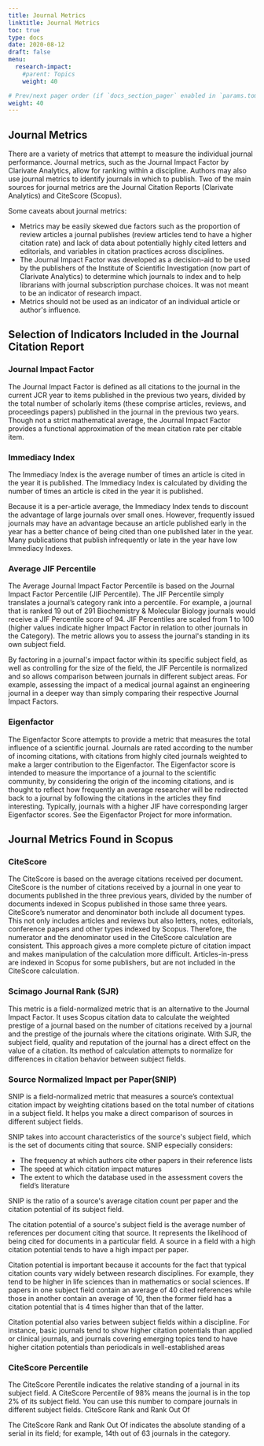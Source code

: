 ```yaml
---
title: Journal Metrics
linktitle: Journal Metrics
toc: true
type: docs
date: 2020-08-12
draft: false
menu:
  research-impact:
    #parent: Topics
    weight: 40

# Prev/next pager order (if `docs_section_pager` enabled in `params.toml`)
weight: 40
---
```


## Journal Metrics



There are a variety of metrics that attempt to measure the individual journal performance. Journal metrics, such as the Journal Impact Factor by Clarivate Analytics, allow for ranking within a discipline. Authors may also use journal metrics to identify journals in which to publish. Two of the main sources for journal metrics are the Journal Citation Reports (Clarivate Analytics) and CiteScore (Scopus).

Some caveats about journal metrics:

* Metrics may be easily skewed due factors such as the proportion of review articles a journal publishes (review articles tend to have a higher citation rate) and lack of data about potentially highly cited letters and editorials, and variables in citation practices across disciplines.
* The Journal Impact Factor was developed as a decision-aid to be used by the publishers of the Institute of Scientific Investigation (now part of Clarivate Analytics) to determine which journals to index and to help librarians with journal subscription purchase choices.  It was not meant to be an indicator of research impact.
* Metrics should not be used as an indicator of an individual article or author's influence.

## Selection of Indicators Included in the Journal Citation Report
### Journal Impact Factor

The Journal Impact Factor is defined as all citations to the journal in the current JCR year to items published in the previous two years, divided by the total number of scholarly items (these comprise articles, reviews, and proceedings papers) published in the journal in the previous two years. Though not a strict mathematical average, the Journal Impact Factor provides a functional approximation of the mean citation rate per citable item.
### Immediacy Index

The Immediacy Index is the average number of times an article is cited in the year it is published. The Immediacy Index is calculated by dividing the number of times an article is cited in the year it is published.

Because it is a per-article average, the Immediacy Index tends to discount the advantage of large journals over small ones. However, frequently issued journals may have an advantage because an article published early in the year has a better chance of being cited than one published later in the year. Many publications that publish infrequently or late in the year have low Immediacy Indexes.
### Average JIF Percentile

The Average Journal Impact Factor Percentile is based on the Journal Impact Factor Percentile (JIF Percentile). The JIF Percentile simply translates a journal’s category rank into a percentile. For example, a journal that is ranked 19 out of 291 Biochemistry & Molecular Biology journals would receive a JIF Percentile score of 94. JIF Percentiles are scaled from 1 to 100 (higher values indicate higher Impact Factor in relation to other journals in the Category). The metric allows you to assess the journal's standing in its own subject field.

By factoring in a journal's impact factor within its specific subject field, as well as controlling for the size of the field, the JIF Percentile is normalized and so allows comparison between journals in different subject areas. For example, assessing the impact of a medical journal against an engineering journal in a deeper way than simply comparing their respective Journal Impact Factors.
### Eigenfactor

The Eigenfactor Score attempts to provide a metric that measures the total influence of a scientific journal. Journals are rated according to the number of incoming citations, with citations from highly cited journals weighted to make a larger contribution to the Eigenfactor. The Eigenfactor score is intended to measure the importance of a journal to the scientific community, by considering the origin of the incoming citations, and is thought to reflect how frequently an average researcher will be redirected back to a journal by following the citations in the articles they find interesting. Typically, journals with a higher JIF have corresponding larger Eigenfactor scores. See the Eigenfactor Project for more information.

## Journal Metrics Found in Scopus
### CiteScore

The CiteScore is based on the average citations received per document. CiteScore is the number of citations received by a journal in one year to documents published in the three previous years, divided by the number of documents indexed in Scopus published in those same three years. CiteScore’s numerator and denominator both include all document types. This not only includes articles and reviews but also letters, notes, editorials, conference papers and other types indexed by Scopus. Therefore, the numerator and the denominator used in the CiteScore calculation are consistent. This approach gives a more complete picture of citation impact and makes manipulation of the calculation more difficult. Articles-in-press are indexed in Scopus for some publishers, but are not included in the CiteScore calculation.
### Scimago Journal Rank (SJR)

This metric is a field-normalized metric that is an alternative to the Journal Impact Factor. It uses Scopus citation data to calculate the weighted prestige of a journal based on the number of citations received by a journal and the prestige of the journals where the citations originate.  With SJR, the subject field, quality and reputation of the journal has a direct effect on the value of a citation. Its method of calculation attempts to normalize for differences in citation behavior between subject fields. 
### Source Normalized Impact per Paper(SNIP)

SNIP is a field-normalized metric that measures a source’s contextual citation impact by weighting citations based on the total number of citations in a subject field. It helps you make a direct comparison of sources in different subject fields.

SNIP takes into account characteristics of the source's subject field, which is the set of documents citing that source. SNIP especially considers:

* The frequency at which authors cite other papers in their reference lists
* The speed at which citation impact matures
* The extent to which the database used in the assessment covers the field’s literature

SNIP is the ratio of a source's average citation count per paper and the citation potential of its subject field.

The citation potential of a source's subject field is the average number of references per document citing that source. It represents the likelihood of being cited for documents in a particular field. A source in a field with a high citation potential tends to have a high impact per paper.

Citation potential is important because it accounts for the fact that typical citation counts vary widely between research disciplines. For example, they tend to be higher in life sciences than in mathematics or social sciences. If papers in one subject field contain an average of 40 cited references while those in another contain an average of 10, then the former field has a citation potential that is 4 times higher than that of the latter.

Citation potential also varies between subject fields within a discipline. For instance, basic journals tend to show higher citation potentials than applied or clinical journals, and journals covering emerging topics tend to have higher citation potentials than periodicals in well-established areas
### CiteScore Percentile

The CiteScore Perentile indicates the relative standing of a journal in its subject field. A CiteScore Percentile of 98% means the journal is in the top 2% of its subject field. You can use this number to compare journals in different subject fields.
CiteScore Rank and Rank Out Of

The CiteScore Rank and Rank Out Of indicates the absolute standing of a serial in its field; for example, 14th out of 63 journals in the category.